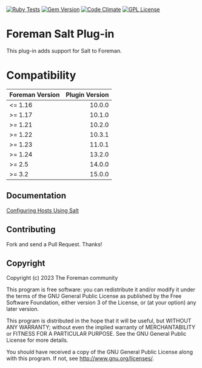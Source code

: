 [![Ruby Tests](https://github.com/theforeman/foreman_salt/actions/workflows/ruby_tests.yml/badge.svg)](https://github.com/theforeman/foreman_salt/actions/workflows/ruby_tests.yml)
[![Gem Version](https://img.shields.io/gem/v/foreman_salt.svg)](https://rubygems.org/gems/foreman_salt)
[![Code Climate](https://codeclimate.com/github/theforeman/foreman_salt/badges/gpa.svg)](https://codeclimate.com/github/theforeman/foreman_salt)
[![GPL License](https://img.shields.io/github/license/theforeman/foreman_salt.svg)](https://github.com/theforeman/foreman_salt/blob/master/LICENSE)

# Foreman Salt Plug-in

This plug-in adds support for Salt to Foreman.

# Compatibility

| Foreman Version | Plugin Version |
| --------------- | --------------:|
| <= 1.16         | 10.0.0         |
| >= 1.17         | 10.1.0         |
| >= 1.21         | 10.2.0         |
| >= 1.22         | 10.3.1         |
| >= 1.23         | 11.0.1         |
| >= 1.24         | 13.2.0         |
| >= 2.5          | 14.0.0         |
| >= 3.2          | 15.0.0         |

## Documentation

[Configuring Hosts Using Salt](https://docs.theforeman.org/nightly/Managing_Configurations_Salt/index-katello.html)

## Contributing

Fork and send a Pull Request. Thanks!

## Copyright

Copyright (c) 2023 The Foreman community

This program is free software: you can redistribute it and/or modify
it under the terms of the GNU General Public License as published by
the Free Software Foundation, either version 3 of the License, or
(at your option) any later version.

This program is distributed in the hope that it will be useful,
but WITHOUT ANY WARRANTY; without even the implied warranty of
MERCHANTABILITY or FITNESS FOR A PARTICULAR PURPOSE.  See the
GNU General Public License for more details.

You should have received a copy of the GNU General Public License
along with this program. If not, see <http://www.gnu.org/licenses/>.
